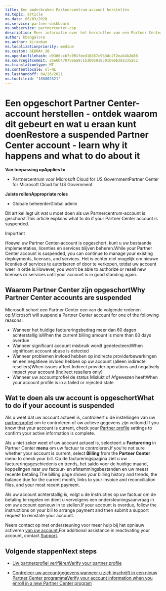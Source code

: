 ```yaml
---
title: Een onderbroken Partnercentrum-account herstellen
ms.topic: article
ms.date: 06/03/2020
ms.service: partner-dashboard
ms.subservice: partnercenter-csp
description: Meer informatie over het herstellen van een Partner Center account, waarom de opzegging van het partneraccount vindt plaats en hoe u uw account kunt gebruiken tijdens de opzegging.
author: kbangalore
ms.author: kiranban
ms.localizationpriority: medium
ms.custom: SEOMAY.20
ms.openlocfilehash: d9366ccb7c091fded16387c963dc2f2eab4b2d88
ms.sourcegitcommit: 26e6b470756aa9c1b3b0b919301b0eb38a335a52
ms.translationtype: MT
ms.contentlocale: nl-NL
ms.lasthandoff: 04/26/2021
ms.locfileid: "108002821"
---
```

# <a name="restore-a-suspended-partner-center-account---learn-why-it-happens-and-what-to-do-about-it"></a><span data-ttu-id="02138-103">Een opgeschort Partner Center-account herstellen - ontdek waarom dit gebeurt en wat u eraan kunt doen</span><span class="sxs-lookup"><span data-stu-id="02138-103">Restore a suspended Partner Center account - learn why it happens and what to do about it</span></span>

<span data-ttu-id="02138-104">**Van toepassing op**</span><span class="sxs-lookup"><span data-stu-id="02138-104">**Applies to**</span></span>

- <span data-ttu-id="02138-105">Partnercentrum voor Microsoft Cloud for US Government</span><span class="sxs-lookup"><span data-stu-id="02138-105">Partner Center for Microsoft Cloud for US Government</span></span>

<span data-ttu-id="02138-106">**Juiste rollen**</span><span class="sxs-lookup"><span data-stu-id="02138-106">**Appropriate roles**</span></span>

- <span data-ttu-id="02138-107">Globale beheerder</span><span class="sxs-lookup"><span data-stu-id="02138-107">Global admin</span></span>

<span data-ttu-id="02138-108">Dit artikel legt uit wat u moet doen als uw Partnercentrum-account is geschorst.</span><span class="sxs-lookup"><span data-stu-id="02138-108">This article explains what to do if your Partner Center account is suspended.</span></span>

> [!IMPORTANT]  
> <span data-ttu-id="02138-109">Hoewel uw Partner Center-account is opgeschort, kunt u uw bestaande implementaties, licenties en services blijven beheren.</span><span class="sxs-lookup"><span data-stu-id="02138-109">While your Partner Center account is suspended, you can continue to manage your existing deployments, licenses, and services.</span></span> <span data-ttu-id="02138-110">Het is echter niet mogelijk om nieuwe licenties of services te autoriseren of door te verkopen, totdat uw account weer in orde is.</span><span class="sxs-lookup"><span data-stu-id="02138-110">However, you won't be able to authorize or resell new licenses or services until your account is in good standing again.</span></span>

## <a name="why-partner-center-accounts-are-suspended"></a><span data-ttu-id="02138-111">Waarom Partner Center zijn opgeschort</span><span class="sxs-lookup"><span data-stu-id="02138-111">Why Partner Center accounts are suspended</span></span>

<span data-ttu-id="02138-112">Microsoft schort een Partner Center een van de volgende redenen op:</span><span class="sxs-lookup"><span data-stu-id="02138-112">Microsoft will suspend a Partner Center account for one of the following reasons:</span></span>

- <span data-ttu-id="02138-113">Wanneer het huidige factureringsbedrag meer dan 60 dagen achterstallig is</span><span class="sxs-lookup"><span data-stu-id="02138-113">When the current billing amount is more than 60 days overdue</span></span>
- <span data-ttu-id="02138-114">Wanneer significant account misbruik wordt gedetecteerd</span><span class="sxs-lookup"><span data-stu-id="02138-114">When significant account abuse is detected</span></span>
- <span data-ttu-id="02138-115">Wanneer problemen invloed hebben op indirecte providerbewerkingen en een negatieve invloed hebben op uw account (alleen indirecte resellers)</span><span class="sxs-lookup"><span data-stu-id="02138-115">When issues affect Indirect provider operations and negatively impact your account (Indirect resellers only)</span></span>
- <span data-ttu-id="02138-116">Wanneer uw accountprofiel de status Mislukt of Afgewezen heeft</span><span class="sxs-lookup"><span data-stu-id="02138-116">When your account profile is in a failed or rejected state</span></span>

## <a name="what-to-do-if-your-account-is-suspended"></a><span data-ttu-id="02138-117">Wat te doen als uw account is opgeschort</span><span class="sxs-lookup"><span data-stu-id="02138-117">What to do if your account is suspended</span></span>

<span data-ttu-id="02138-118">Als u weet dat uw account actueel is, controleert u de instellingen van uw [partnerprofiel](https://partner.microsoft.com/pcv/accountsettings/partnerprofile) om te controleren of uw actieve gegevens zijn voltooid.</span><span class="sxs-lookup"><span data-stu-id="02138-118">If you know that your account is current, check your [Partner profile](https://partner.microsoft.com/pcv/accountsettings/partnerprofile) settings to confirm your active information is complete.</span></span> 

<span data-ttu-id="02138-119">Als u niet zeker weet of uw account actueel is, selecteert u **Facturering** in Partner Center **menu** om uw factuur te controleren.</span><span class="sxs-lookup"><span data-stu-id="02138-119">If you're not sure whether your account is current, select **Billing** from the **Partner Center** menu to check your bill.</span></span> <span data-ttu-id="02138-120">Op de factureringspagina ziet u uw factureringsgeschiedenis en trends, het saldo voor de huidige maand, koppelingen naar uw factuur- en afstemmingsbestanden en uw meest recente betaling.</span><span class="sxs-lookup"><span data-stu-id="02138-120">The billing page shows your billing history and trends, the balance due for the current month, links to your invoice and reconciliation files, and your most recent payment.</span></span>

<span data-ttu-id="02138-121">Als uw account achterstallig is, volgt u de instructies op uw factuur om de betaling te regelen en dient u vervolgens een ondersteuningsaanvraag in om uw account opnieuw in te stellen.</span><span class="sxs-lookup"><span data-stu-id="02138-121">If your account is overdue, follow the instructions on your bill to arrange payment and then submit a support request to reinstate your account.</span></span> 

<span data-ttu-id="02138-122">Neem contact op met ondersteuning voor meer hulp bij het opnieuw activeren [van uw account.](https://partner.microsoft.com/dashboard/support/csp/servicerequests/create)</span><span class="sxs-lookup"><span data-stu-id="02138-122">For additional assistance in reactivating your account, contact [Support](https://partner.microsoft.com/dashboard/support/csp/servicerequests/create).</span></span>

## <a name="next-steps"></a><span data-ttu-id="02138-123">Volgende stappen</span><span class="sxs-lookup"><span data-stu-id="02138-123">Next steps</span></span>

- [<span data-ttu-id="02138-124">Uw partnerprofiel verifiëren</span><span class="sxs-lookup"><span data-stu-id="02138-124">Verify your partner profile</span></span>](update-your-partner-profile.md)

- [<span data-ttu-id="02138-125">Controleer uw accountgegevens wanneer u zich inschrijft in een nieuw Partner Center programma</span><span class="sxs-lookup"><span data-stu-id="02138-125">Verify your account information when you enroll in a new Partner Center program</span></span>](verification-responses.md)
